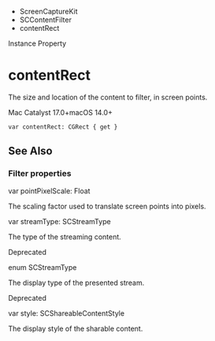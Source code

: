 

- ScreenCaptureKit
- SCContentFilter
-  contentRect 

Instance Property

# contentRect

The size and location of the content to filter, in screen points.

Mac Catalyst 17.0+macOS 14.0+

``` source
var contentRect: CGRect { get }
```

## See Also

### Filter properties

var pointPixelScale: Float

The scaling factor used to translate screen points into pixels.

var streamType: SCStreamType

The type of the streaming content.

Deprecated

enum SCStreamType

The display type of the presented stream.

Deprecated

var style: SCShareableContentStyle

The display style of the sharable content.

